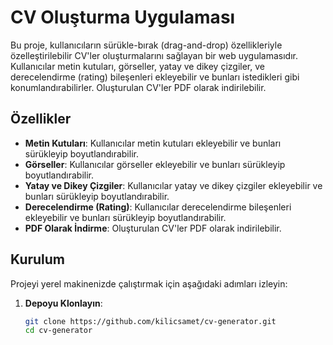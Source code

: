 # CV Oluşturma Uygulaması

Bu proje, kullanıcıların sürükle-bırak (drag-and-drop) özellikleriyle özelleştirilebilir CV'ler oluşturmalarını sağlayan bir web uygulamasıdır. Kullanıcılar metin kutuları, görseller, yatay ve dikey çizgiler, ve derecelendirme (rating) bileşenleri ekleyebilir ve bunları istedikleri gibi konumlandırabilirler. Oluşturulan CV'ler PDF olarak indirilebilir.

## Özellikler

- **Metin Kutuları**: Kullanıcılar metin kutuları ekleyebilir ve bunları sürükleyip boyutlandırabilir.
- **Görseller**: Kullanıcılar görseller ekleyebilir ve bunları sürükleyip boyutlandırabilir.
- **Yatay ve Dikey Çizgiler**: Kullanıcılar yatay ve dikey çizgiler ekleyebilir ve bunları sürükleyip boyutlandırabilir.
- **Derecelendirme (Rating)**: Kullanıcılar derecelendirme bileşenleri ekleyebilir ve bunları sürükleyip boyutlandırabilir.
- **PDF Olarak İndirme**: Oluşturulan CV'ler PDF olarak indirilebilir.

## Kurulum

Projeyi yerel makinenizde çalıştırmak için aşağıdaki adımları izleyin:

1. **Depoyu Klonlayın**:
   ```bash
   git clone https://github.com/kilicsamet/cv-generator.git
   cd cv-generator

